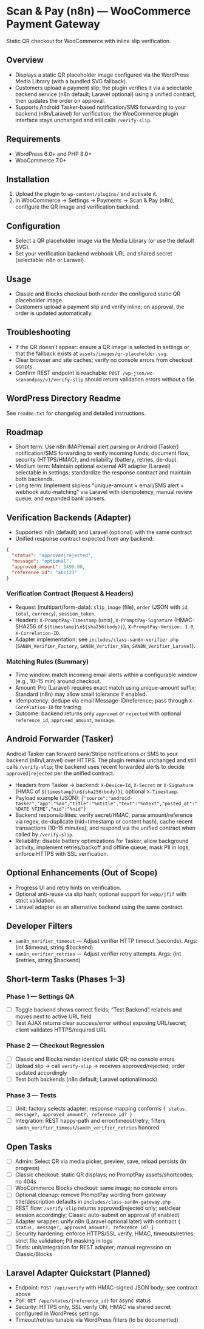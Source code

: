 # Scan & Pay (n8n) — WooCommerce Payment Gateway

Static QR checkout for WooCommerce with inline slip verification.

## Overview
- Displays a static QR placeholder image configured via the WordPress Media Library (with a bundled SVG fallback).
- Customers upload a payment slip; the plugin verifies it via a selectable backend service (n8n default; Laravel optional) using a unified contract, then updates the order on approval.
- Supports Android Tasker-based notification/SMS forwarding to your backend (n8n/Laravel) for verification; the WooCommerce plugin interface stays unchanged and still calls `/verify-slip`.

## Requirements
- WordPress 6.0+ and PHP 8.0+
- WooCommerce 7.0+

## Installation
1) Upload the plugin to `wp-content/plugins/` and activate it.
2) In WooCommerce → Settings → Payments → Scan & Pay (n8n), configure the QR image and verification backend.

## Configuration
- Select a QR placeholder image via the Media Library (or use the default SVG).
- Set your verification backend webhook URL and shared secret (selectable: n8n or Laravel).

## Usage
- Classic and Blocks checkout both render the configured static QR placeholder image.
- Customers upload a payment slip and verify inline; on approval, the order is updated automatically.

## Troubleshooting
- If the QR doesn’t appear: ensure a QR image is selected in settings or that the fallback exists at `assets/images/qr-placeholder.svg`.
- Clear browser and site caches; verify no console errors from checkout scripts.
- Confirm REST endpoint is reachable: `POST /wp-json/wc-scanandpay/v1/verify-slip` should return validation errors without a file.

## WordPress Directory Readme
See `readme.txt` for changelog and detailed instructions.

## Roadmap

- Short term: Use n8n IMAP/email alert parsing or Android (Tasker) notification/SMS forwarding to verify incoming funds; document flow, security (HTTPS/HMAC), and reliability (battery, retries, de-dup).
- Medium term: Maintain optional external API adapter (Laravel) selectable in settings; standardize the response contract and maintain both backends.
- Long term: Implement slipless "unique-amount + email/SMS alert + webhook auto-matching" via Laravel with idempotency, manual review queue, and expanded bank parsers.

## Verification Backends (Adapter)

- Supported: n8n (default) and Laravel (optional) with the same contract
- Unified response contract expected from any backend:

```json
{
  "status": "approved|rejected",
  "message": "optional",
  "approved_amount": 1499.00,
  "reference_id": "abc123"
}
```

### Verification Contract (Request & Headers)

- Request (multipart/form-data): `slip_image` (file), `order` (JSON with `id`, `total`, `currency`), `session_token`.
- Headers: `X-PromptPay-Timestamp` (unix), `X-PromptPay-Signature` (HMAC-SHA256 of `${timestamp}\n${sha256(body)}`), `X-PromptPay-Version: 1.0`, `X-Correlation-ID`.
- Adapter implementation: see `includes/class-san8n-verifier.php` (`SAN8N_Verifier_Factory`, `SAN8N_Verifier_N8n`, `SAN8N_Verifier_Laravel`).

### Matching Rules (Summary)

- Time window: match incoming email alerts within a configurable window (e.g., 10–15 min) around checkout.
- Amount: Pro (Laravel) requires exact match using unique-amount suffix; Standard (n8n) may allow small tolerance if enabled.
- Idempotency: dedupe via email Message-ID/reference; pass through `X-Correlation-ID` for tracing.
- Outcome: backend returns only `approved` or `rejected` with optional `reference_id`, `approved_amount`, `message`.

## Android Forwarder (Tasker)

Android Tasker can forward bank/Stripe notifications or SMS to your backend (n8n/Laravel) over HTTPS. The plugin remains unchanged and still calls `/verify-slip`; the backend uses recent forwarded alerts to decide `approved|rejected` per the unified contract.

- Headers from Tasker → backend: `X-Device-Id`, `X-Secret` or `X-Signature` (HMAC of `${timestamp}\n${sha256(body)}`), optional `X-Timestamp`.
- Payload example (JSON):
  `{"source":"android-tasker","app":"%an","title":"%ntitle","text":"%ntext","posted_at":"%DATE %TIME","nid":"%nid"}`
- Backend responsibilities: verify secret/HMAC, parse amount/reference via regex, de-duplicate (nid+timestamp or content hash), cache recent transactions (10–15 minutes), and respond via the unified contract when called by `/verify-slip`.
- Reliability: disable battery optimizations for Tasker, allow background activity, implement retries/backoff and offline queue, mask PII in logs, enforce HTTPS with SSL verification.

## Optional Enhancements (Out of Scope)

- Progress UI and retry hints on verification.
- Optional anti-reuse via slip hash; optional support for `webp/jfif` with strict validation.
- Laravel adapter as an alternative backend using the same contract.

## Developer Filters

- `san8n_verifier_timeout` — Adjust verifier HTTP timeout (seconds). Args: (int $timeout, string $backend)
- `san8n_verifier_retries` — Adjust verifier retry attempts. Args: (int $retries, string $backend)

## Short-term Tasks (Phases 1–3)

### Phase 1 — Settings QA
- [ ] Toggle backend shows correct fields; “Test Backend” relabels and moves next to active URL field
- [ ] Test AJAX returns clear success/error without exposing URL/secret; client validates HTTPS/required URL

### Phase 2 — Checkout Regression
- [ ] Classic and Blocks render identical static QR; no console errors
- [ ] Upload slip → call `verify-slip` → receives approved/rejected; order updated accordingly
- [ ] Test both backends (n8n default; Laravel optional/mock)

### Phase 3 — Tests
- [ ] Unit: factory selects adapter; response mapping conforms `{ status, message?, approved_amount?, reference_id? }`
- [ ] Integration: REST happy-path and error/timeout/retry; filters `san8n_verifier_timeout`/`san8n_verifier_retries` honored

## Open Tasks

- [ ] Admin: Select QR via media picker, preview, save, reload persists (in progress)
- [ ] Classic checkout: static QR displays; no PromptPay assets/shortcodes; no 404s
- [ ] WooCommerce Blocks checkout: same image; no console errors
- [ ] Optional cleanup: remove PromptPay wording from gateway title/description defaults in `includes/class-san8n-gateway.php`
- [ ] REST flow: `/verify-slip` returns approved|rejected only; set/clear session accordingly; Classic auto-submit on approval (if enabled)
- [ ] Adapter wrapper: unify n8n (Laravel optional later) with contract `{ status, message?, approved_amount?, reference_id? }`
- [ ] Security hardening: enforce HTTPS/SSL verify, HMAC, timeouts/retries; strict file validation; PII masking in logs
- [ ] Tests: unit/integration for REST adapter; manual regression on Classic/Blocks

## Laravel Adapter Quickstart (Planned)

- Endpoint: `POST /api/verify` with HMAC-signed JSON body; see contract above
- Poll: `GET /api/status/{reference_id}` for async status
- Security: HTTPS only, SSL verify ON, HMAC via shared secret configured in WordPress settings
- Timeout/retries tunable via WordPress filters (to be documented)